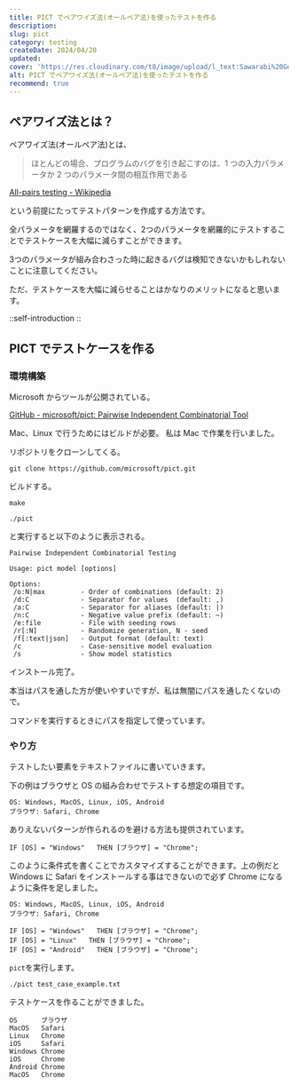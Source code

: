 ```yaml
---
title: PICT でペアワイズ法(オールペア法)を使ったテストを作る
description: 
slug: pict
category: testing
createDate: 2024/04/20
updated: 
cover: 'https://res.cloudinary.com/t8/image/upload/l_text:Sawarabi%20Gothic_80_bold:PICT でペアワイズ法(オールペア法)を使ったテストを作る,co_rgb:fff,w_620,c_fit/v1712091289/ogp_image_zorhlz.png'
alt: PICT でペアワイズ法(オールペア法)を使ったテストを作る
recommend: true
---
```




## ペアワイズ法とは？

ペアワイズ法(オールペア法)とは、

> ほとんどの場合、プログラムのバグを引き起こすのは、1 つの入力パラメータか 2 つのパラメータ間の相互作用である

[All-pairs testing - Wikipedia](https://en.m.wikipedia.org/wiki/All-pairs_testing)

という前提にたってテストパターンを作成する方法です。

全パラメータを網羅するのではなく、2つのパラメータを網羅的にテストすることでテストケースを大幅に減らすことができます。

3つのパラメータが組み合わさった時に起きるバグは検知できないかもしれないことに注意してください。

ただ、テストケースを大幅に減らせることはかなりのメリットになると思います。

::self-introduction
::

## PICT でテストケースを作る

### 環境構築

Microsoft からツールが公開されている。

[GitHub - microsoft/pict: Pairwise Independent Combinatorial Tool](https://github.com/microsoft/pict)

Mac、Linux で行うためにはビルドが必要。
私は Mac で作業を行いました。


リポジトリをクローンしてくる。

```
git clone https://github.com/microsoft/pict.git
```

ビルドする。

```
make
```

```
./pict
```

と実行すると以下のように表示される。

```
Pairwise Independent Combinatorial Testing

Usage: pict model [options]

Options:
 /o:N|max         - Order of combinations (default: 2)
 /d:C             - Separator for values  (default: ,)
 /a:C             - Separator for aliases (default: |)
 /n:C             - Negative value prefix (default: ~)
 /e:file          - File with seeding rows
 /r[:N]           - Randomize generation, N - seed
 /f[:text|json]   - Output format (default: text)
 /c               - Case-sensitive model evaluation
 /s               - Show model statistics
```

インストール完了。

本当はパスを通した方が使いやすいですが、私は無闇にパスを通したくないので。

コマンドを実行するときにパスを指定して使っています。

### やり方

テストしたい要素をテキストファイルに書いていきます。

下の例はブラウザと OS の組み合わせでテストする想定の項目です。

```
OS: Windows, MacOS, Linux, iOS, Android
ブラウザ: Safari, Chrome
```

ありえないパターンが作られるのを避ける方法も提供されています。

```
IF [OS] = "Windows"   THEN [ブラウザ] = "Chrome";
```

このように条件式を書くことでカスタマイズすることができます。上の例だと Windows に Safari をインストールする事はできないので必ず Chrome になるように条件を足しました。

```
OS: Windows, MacOS, Linux, iOS, Android
ブラウザ: Safari, Chrome

IF [OS] = "Windows"   THEN [ブラウザ] = "Chrome";
IF [OS] = "Linux"   THEN [ブラウザ] = "Chrome";
IF [OS] = "Android"   THEN [ブラウザ] = "Chrome";
```


`pict`を実行します。

```
./pict test_case_example.txt
```

テストケースを作ることができました。

```
OS      ブラウザ
MacOS   Safari
Linux   Chrome
iOS     Safari
Windows Chrome
iOS     Chrome
Android Chrome
MacOS   Chrome
```


